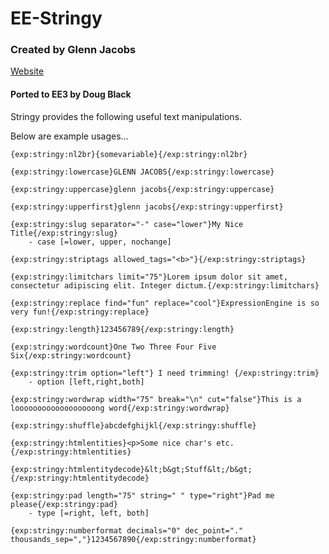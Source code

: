 # EE-Stringy

### Created by Glenn Jacobs
[Website](http://glennjacobs.co.uk/)
#### Ported to EE3 by Doug Black

Stringy provides the following useful text manipulations.

Below are example usages...

    {exp:stringy:nl2br}{somevariable}{/exp:stringy:nl2br}

    {exp:stringy:lowercase}GLENN JACOBS{/exp:stringy:lowercase}
    
    {exp:stringy:uppercase}glenn jacobs{/exp:stringy:uppercase}
    
    {exp:stringy:upperfirst}glenn jacobs{/exp:stringy:upperfirst}
    
    {exp:stringy:slug separator="-" case="lower"}My Nice Title{/exp:stringy:slug}
        - case [=lower, upper, nochange]
        
    {exp:stringy:striptags allowed_tags="<b>"}{/exp:stringy:striptags}
        
    {exp:stringy:limitchars limit="75"}Lorem ipsum dolor sit amet, consectetur adipiscing elit. Integer dictum.{/exp:stringy:limitchars}
        
    {exp:stringy:replace find="fun" replace="cool"}ExpressionEngine is so very fun!{/exp:stringy:replace}
        
    {exp:stringy:length}123456789{/exp:stringy:length}
    
    {exp:stringy:wordcount}One Two Three Four Five Six{/exp:stringy:wordcount}
    
    {exp:stringy:trim option="left"} I need trimming! {/exp:stringy:trim}
        - option [left,right,both]
        
    {exp:stringy:wordwrap width="75" break="\n" cut="false"}This is a loooooooooooooooooong word{/exp:stringy:wordwrap}
        
    {exp:stringy:shuffle}abcdefghijkl{/exp:stringy:shuffle}
    
    {exp:stringy:htmlentities}<p>Some nice char's etc.{/exp:stringy:htmlentities}
    
    {exp:stringy:htmlentitydecode}&lt;b&gt;Stuff&lt;/b&gt;{/exp:stringy:htmlentitydecode}
    
    {exp:stringy:pad length="75" string=" " type="right"}Pad me please{/exp:stringy:pad}
        - type [=right, left, both]
        
    {exp:stringy:numberformat decimals="0" dec_point="." thousands_sep=","}1234567890{/exp:stringy:numberformat}
     

